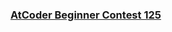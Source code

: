 ### [AtCoder Beginner Contest 125](https://atcoder.jp/contests/abc125/submissions?f.Task=&f.LanguageName=Haskell&f.Status=AC&f.User=codelegend)

